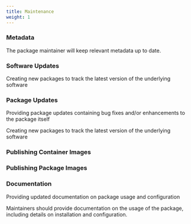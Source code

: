```yaml
---
title: Maintenance
weight: 1
---
```


### Metadata

The package maintainer will keep relevant metadata up to date.

### Software Updates

Creating new packages to track the latest version of the underlying software

### Package Updates

Providing package updates containing bug fixes and/or enhancements to the package itself

Creating new packages to track the latest version of the underlying software

### Publishing Container Images

### Publishing Package Images

### Documentation

Providing updated documentation on package usage and configuration

Maintainers should provide documentation on the usage of the package, including details on installation and configuration.
